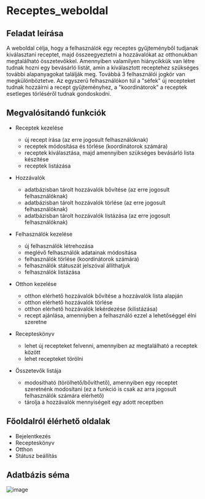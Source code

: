 # Receptes_weboldal
## Feladat leírása
A weboldal célja, hogy a felhasználók egy receptes gyűjteményből tudjanak kiválasztani receptet, majd összeegyeztetni a hozzávalókat az otthonukban megtalálható összetevőkkel. Amennyiben valamilyen hiánycikkük van létre tudnak hozni egy bevásárló listát, amin a kiválasztott receptehez szükséges további alapanyagokat találják meg. Továbbá 3 felhasználói jogkör van megkülönböztetve. Az egyszerű felhasználókon túl a "séfek" új recepteket tudnak hozzáírni a recept gyűjteményhez, a "koordinátorok" a receptek esetleges törléséről tudnak gondoskodni.

## Megvalósitandó funkciók
* Receptek kezelése
  * új recept írása (az erre jogosult felhasználóknak)
  * receptek módosítása és törlése (koordinátorok számára)
  * receptek kiválasztása, majd amennyiben szükséges bevásárló lista készítése
  * receptek listázása
  
* Hozzávalók
  * adatbázisban tárolt hozzávalók bővítése (az erre jogosult felhasználóknak)
  * adatbázisban tárolt hozzávalók törlése (az erre jogosult felhasználóknak)
  * adatbázisban tárolt hozzávalók listázása (az erre jogosult felhasználóknak)
  
* Felhasználók kezelése
  * új felhasználók létrehozása
  * meglévő felhasználók adatainak módosítása
  * felhasználók törlése (koordinátorok számára)
  * felhasználók státuszát jelszóval állíthatjuk
  * felhasználók listázása
  
* Otthon kezelése
  * otthon elérhető hozzávalók bővítése a hozzávalók lista alapján
  * otthon elérhető hozzávalók törlése 
  * otthon elérhető hozzávalók lekérdezése (kilistázása)
  * recept ajánlása, amenniyben a felhasználó ezzel a lehetőséggel élni szeretne
  
* Recepteskönyv
  * lehet új recepteket felvenni, amennyiben az megtalálható a receptek között 
  * lehet recepteket törölni
  
* Összetevők listája
  * modosítható (törölhető/bővíthető), amennyiben egy receptet szeretnénk modosítani (ez a funkció is csak az arra jogosult felhasználók számára elérhető)
  * tárolja a hozzávalók mennyiségeit egy adott receptben
  
## Főoldalról élérhető oldalak
 * Bejelentkezés 
 * Recepteskönyv
 * Otthon
 * Státusz beállítás 
 
## Adatbázis séma
![image](https://user-images.githubusercontent.com/104391381/236557211-9bbf0293-9146-4daa-af9a-02ad5b507440.png)
